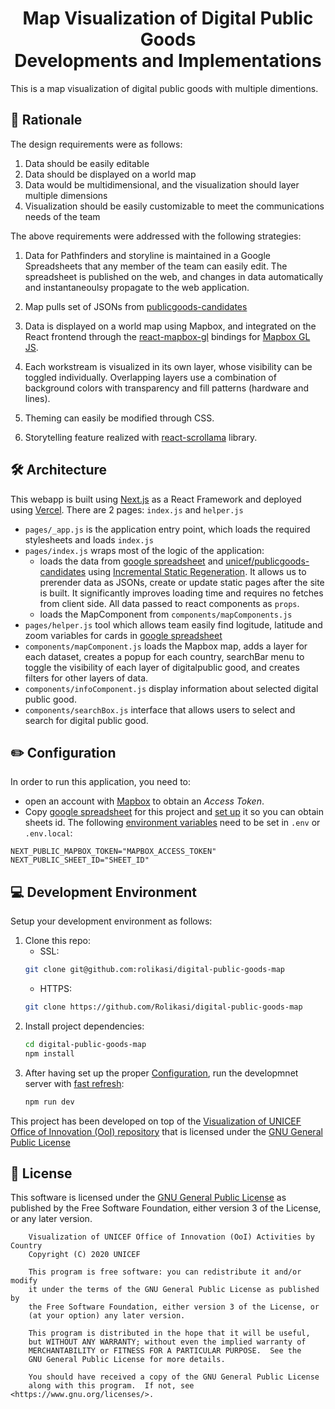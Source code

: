 <h1 align="center">Map Visualization of Digital Public Goods </br>Developments and Implementations</h1>

This is a map visualization of digital public goods with multiple dimentions.

## 🤔 Rationale

The design requirements were as follows:

1. Data should be easily editable
2. Data should be displayed on a world map
3. Data would be multidimensional, and the visualization should layer multiple dimensions
4. Visualization should be easily customizable to meet the communications needs of the team

The above requirements were addressed with the following strategies:

1. Data for Pathfinders and storyline is maintained in a Google Spreadsheets that any member of the team can easily edit. The spreadsheet is published on the web, and changes in data automatically and instantaneoulsy propagate to the web application.

2. Map pulls set of JSONs from [publicgoods-candidates]('https://github.com/unicef/publicgoods-candidates')

3. Data is displayed on a world map using Mapbox, and integrated on the React frontend through the [react-mapbox-gl](https://www.npmjs.com/package/react-mapbox-gl) bindings for [Mapbox GL JS](https://docs.mapbox.com/mapbox-gl-js/api/).

4. Each workstream is visualized in its own layer, whose visibility can be toggled individually. Overlapping layers use a combination of background colors with transparency and fill patterns (hardware and lines).

5. Theming can easily be modified through CSS.

6. Storytelling feature realized with [react-scrollama](https://github.com/jsonkao/react-scrollama) library.

## 🛠 Architecture

This webapp is built using [Next.js](https://nextjs.org/) as a React Framework and deployed using [Vercel](https://vercel.com/).
There are 2 pages: `index.js` and `helper.js`

* `pages/_app.js` is the application entry point, which loads the required stylesheets and loads `index.js`
* `pages/index.js` wraps most of the logic of the application:
    - loads the data from [google spreadsheet](https://docs.google.com/spreadsheets/d/1t75gYVhdUjPD1532DbPYN49FLXFhpRwEBFiS4Hbk6_Q) and [unicef/publicgoods-candidates](https://github.com/unicef/publicgoods-candidates) using [Incremental Static Regeneration](https://nextjs.org/docs/basic-features/data-fetching#incremental-static-regeneration). It allows us to prerender data as JSONs, create or update static pages after the site is built. It significantly improves loading time and requires no fetches from client side. All data passed to react components as `props`.
    - loads the MapComponent from `components/mapComponents.js`
* `pages/helper.js` tool which allows team easily find logitude, latitude and zoom variables for cards in [google spreadsheet](https://docs.google.com/spreadsheets/d/1t75gYVhdUjPD1532DbPYN49FLXFhpRwEBFiS4Hbk6_Q)
* `components/mapComponent.js` loads the Mapbox map, adds a layer for each dataset, creates a popup for each country, searchBar menu to toggle the visibility of each layer of digitalpublic good, and creates filters for other layers of data.
* `components/infoComponent.js` display information about selected digital public good.
* `components/searchBox.js` interface that allows users to select and search for digital public good.

## ✏️ Configuration

In order to run this application, you need to:
- open an account with [Mapbox](https://www.mapbox.com/) to obtain an *Access Token*. 
- Copy [google spreadsheet](https://docs.google.com/spreadsheets/d/1t75gYVhdUjPD1532DbPYN49FLXFhpRwEBFiS4Hbk6_Q) for this project and [set up](https://github.com/bpk68/g-sheets-api#set-up-a-google-sheet) it so you can obtain sheets id.
The following [environment variables](https://nextjs.org/docs/basic-features/environment-variables) need to be set in `.env` or `.env.local`:
```
NEXT_PUBLIC_MAPBOX_TOKEN="MAPBOX_ACCESS_TOKEN"
NEXT_PUBLIC_SHEET_ID="SHEET_ID"
```

## 💻 Development Environment

Setup your development environment as follows:

1. Clone this repo:
    - SSL:
    ```bash
    git clone git@github.com:rolikasi/digital-public-goods-map
    ```
    - HTTPS:
    ```bash
    git clone https://github.com/Rolikasi/digital-public-goods-map
    ```
2. Install project dependencies:
    ```bash
    cd digital-public-goods-map
    npm install
    ```
3. After having set up the proper [Configuration](#%EF%B8%8F-configuration), run the developmnet server with [fast refresh](https://nextjs.org/docs/basic-features/fast-refresh):
    ```bash
    npm run dev
    ```
    
This project has been developed on top of the [Visualization of UNICEF Office of Innovation (OoI) repository](https://github.com/lacabra/ooi-project-visualization) that is licensed under the [GNU General Public License](LICENSE)

## :memo: License

This software is licensed under the [GNU General Public License](LICENSE) as published by the Free Software Foundation, either version 3 of the License, or
any later version.

```
    Visualization of UNICEF Office of Innovation (OoI) Activities by Country
    Copyright (C) 2020 UNICEF

    This program is free software: you can redistribute it and/or modify
    it under the terms of the GNU General Public License as published by
    the Free Software Foundation, either version 3 of the License, or
    (at your option) any later version.

    This program is distributed in the hope that it will be useful,
    but WITHOUT ANY WARRANTY; without even the implied warranty of
    MERCHANTABILITY or FITNESS FOR A PARTICULAR PURPOSE.  See the
    GNU General Public License for more details.

    You should have received a copy of the GNU General Public License
    along with this program.  If not, see <https://www.gnu.org/licenses/>.
```


